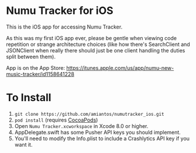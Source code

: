 # Numu Tracker for iOS

This is the iOS app for accessing Numu Tracker.

As this was my first iOS app ever, please be gentle when viewing code repetition or strange architecture choices (like how there's SearchClient and JSONClient when really there should just be one client handling the duties split between them).

App is on the App Store: https://itunes.apple.com/us/app/numu-new-music-tracker/id1158641228

# To Install

1. `git clone https://github.com/amiantos/numutracker_ios.git`
2. `pod install` (requires [CocoaPods](https://cocoapods.org))
3. Open `Numu Tracker.xcworkspace` in Xcode 8.0 or higher.
4. AppDelegate.swift has some Pusher API keys you should implement.
5. You'll need to modify the Info.plist to include a Crashlytics API key if you want it.